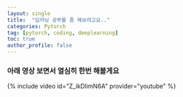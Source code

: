 ```yaml
---
layout: single
title:  "딥러닝 공부를 좀 해보려고요.."
categories: Pytorch
tag: [pytorch, coding, deeplearning]
toc: true
author_profile: false
---
```


### 아래 영상 보면서 열심히 한번 해볼게요

{% include video id="Z_ikDlimN6A" provider="youtube" %}
